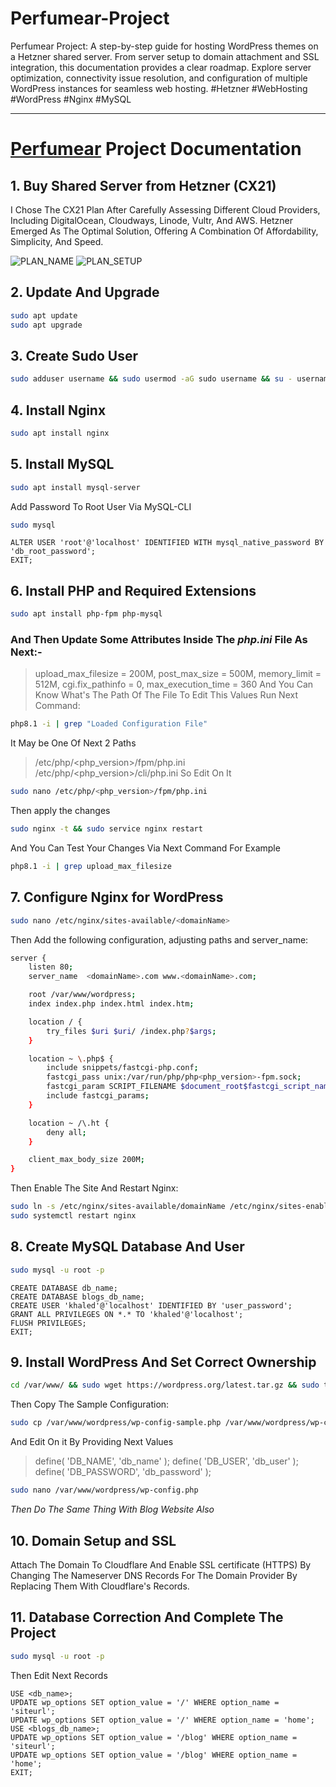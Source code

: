 # Perfumear-Project
Perfumear Project: A step-by-step guide for hosting WordPress themes on a Hetzner shared server. From server setup to domain attachment and SSL integration, this documentation provides a clear roadmap. Explore server optimization, connectivity issue resolution, and configuration of multiple WordPress instances for seamless web hosting. #Hetzner #WebHosting #WordPress #Nginx #MySQL

---

# [Perfumear](https://www.perfumear.com) Project Documentation

## 1. Buy Shared Server from Hetzner (CX21)

I Chose The CX21 Plan After Carefully Assessing Different Cloud Providers, Including DigitalOcean, Cloudways, Linode, Vultr, And AWS. Hetzner Emerged As The Optimal Solution, Offering A Combination Of Affordability, Simplicity, And Speed.

![PLAN_NAME](https://khaledel-sman.github.io/perfumear-project/plan.png)
![PLAN_SETUP](https://khaledel-sman.github.io/perfumear-project/Hetzner_setup.jpg)

## 2. Update And Upgrade
```bash
sudo apt update
sudo apt upgrade

```

## 3. Create Sudo User 
```bash
sudo adduser username && sudo usermod -aG sudo username && su - username
```

## 4. Install Nginx
```bash
sudo apt install nginx

```

## 5. Install MySQL
```bash
sudo apt install mysql-server

```
Add Password To Root User Via MySQL-CLI
```bash
sudo mysql

```
```mysql
ALTER USER 'root'@'localhost' IDENTIFIED WITH mysql_native_password BY 'db_root_password';
EXIT;
```

## 6. Install PHP and Required Extensions
```bash
sudo apt install php-fpm php-mysql

```
### And Then Update Some Attributes Inside The *php.ini* File As Next:-
> upload_max_filesize = 200M, post_max_size = 500M, memory_limit = 512M, cgi.fix_pathinfo = 0, max_execution_time = 360
And You Can Know What's The Path Of The File To Edit This Values Run Next Command:
```bash
php8.1 -i | grep "Loaded Configuration File"

```
It May be One Of Next 2 Paths
> /etc/php/<php_version>/fpm/php.ini
> /etc/php/<php_version>/cli/php.ini
So Edit On It
```bash
sudo nano /etc/php/<php_version>/fpm/php.ini
```
Then apply the changes
```bash
sudo nginx -t && sudo service nginx restart

```
And You Can Test Your Changes Via Next Command For Example
```bash
php8.1 -i | grep upload_max_filesize

```

## 7. Configure Nginx for WordPress
```bash
sudo nano /etc/nginx/sites-available/<domainName>
```
Then Add the following configuration, adjusting paths and server_name:
```sh
server {
    listen 80;
    server_name  <domainName>.com www.<domainName>.com;

    root /var/www/wordpress;
    index index.php index.html index.htm;

    location / {
        try_files $uri $uri/ /index.php?$args;
    }

    location ~ \.php$ {
        include snippets/fastcgi-php.conf;
        fastcgi_pass unix:/var/run/php/php<php_version>-fpm.sock;
        fastcgi_param SCRIPT_FILENAME $document_root$fastcgi_script_name;
        include fastcgi_params;
    }

    location ~ /\.ht {
        deny all;
    }

    client_max_body_size 200M;
}
```
Then Enable The Site And Restart Nginx:
```bash
sudo ln -s /etc/nginx/sites-available/domainName /etc/nginx/sites-enabled
sudo systemctl restart nginx
```

## 8. Create MySQL Database And User
```bash
sudo mysql -u root -p

```
```mysql
CREATE DATABASE db_name;
CREATE DATABASE blogs_db_name;
CREATE USER 'khaled'@'localhost' IDENTIFIED BY 'user_password';
GRANT ALL PRIVILEGES ON *.* TO 'khaled'@'localhost';
FLUSH PRIVILEGES;
EXIT;
```

## 9. Install WordPress And Set Correct Ownership
```bash
cd /var/www/ && sudo wget https://wordpress.org/latest.tar.gz && sudo tar -xvzf latest.tar.gz && sudo chown -R www-data:www-data /var/www/wordpress/ && sudo chmod -R 755 /var/www/wordpress/

```
Then Copy The Sample Configuration:
```bash
sudo cp /var/www/wordpress/wp-config-sample.php /var/www/wordpress/wp-config.php

```
And Edit On it By Providing Next Values
> define( 'DB_NAME', 'db_name' );
> define( 'DB_USER', 'db_user' );
> define( 'DB_PASSWORD', 'db_password' );
```bash
sudo nano /var/www/wordpress/wp-config.php

```
*Then Do The Same Thing With Blog Website Also*

## 10. Domain Setup and SSL
Attach The Domain To Cloudflare And Enable SSL certificate (HTTPS) By Changing The Nameserver DNS Records For The Domain Provider By Replacing Them With Cloudflare's Records.

## 11. Database Correction And Complete The Project
```bash
sudo mysql -u root -p

```
Then Edit Next Records
```mysql
USE <db_name>;
UPDATE wp_options SET option_value = '/' WHERE option_name = 'siteurl';
UPDATE wp_options SET option_value = '/' WHERE option_name = 'home';
USE <blogs_db_name>;
UPDATE wp_options SET option_value = '/blog' WHERE option_name = 'siteurl';
UPDATE wp_options SET option_value = '/blog' WHERE option_name = 'home';
EXIT;
```
